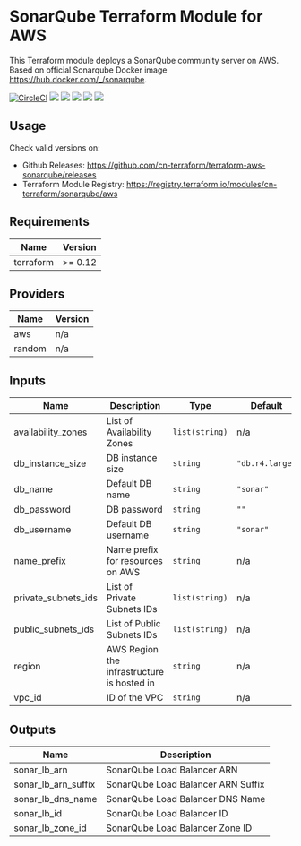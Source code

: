 # SonarQube Terraform Module for AWS #

This Terraform module deploys a SonarQube community server on AWS. Based on official Sonarqube Docker image <https://hub.docker.com/_/sonarqube>.

[![CircleCI](https://circleci.com/gh/cn-terraform/terraform-aws-sonarqube/tree/main.svg?style=svg)](https://circleci.com/gh/cn-terraform/terraform-aws-sonarqube/tree/main)
[![](https://img.shields.io/github/license/cn-terraform/terraform-aws-sonarqube)](https://github.com/cn-terraform/terraform-aws-sonarqube)
[![](https://img.shields.io/github/issues/cn-terraform/terraform-aws-sonarqube)](https://github.com/cn-terraform/terraform-aws-sonarqube)
[![](https://img.shields.io/github/issues-closed/cn-terraform/terraform-aws-sonarqube)](https://github.com/cn-terraform/terraform-aws-sonarqube)
[![](https://img.shields.io/github/languages/code-size/cn-terraform/terraform-aws-sonarqube)](https://github.com/cn-terraform/terraform-aws-sonarqube)
[![](https://img.shields.io/github/repo-size/cn-terraform/terraform-aws-sonarqube)](https://github.com/cn-terraform/terraform-aws-sonarqube)

## Usage

Check valid versions on:
* Github Releases: <https://github.com/cn-terraform/terraform-aws-sonarqube/releases>
* Terraform Module Registry: <https://registry.terraform.io/modules/cn-terraform/sonarqube/aws>

<!-- BEGINNING OF PRE-COMMIT-TERRAFORM DOCS HOOK -->
## Requirements

| Name | Version |
|------|---------|
| terraform | >= 0.12 |

## Providers

| Name | Version |
|------|---------|
| aws | n/a |
| random | n/a |

## Inputs

| Name | Description | Type | Default | Required |
|------|-------------|------|---------|:--------:|
| availability\_zones | List of Availability Zones | `list(string)` | n/a | yes |
| db\_instance\_size | DB instance size | `string` | `"db.r4.large"` | no |
| db\_name | Default DB name | `string` | `"sonar"` | no |
| db\_password | DB password | `string` | `""` | no |
| db\_username | Default DB username | `string` | `"sonar"` | no |
| name\_prefix | Name prefix for resources on AWS | `string` | n/a | yes |
| private\_subnets\_ids | List of Private Subnets IDs | `list(string)` | n/a | yes |
| public\_subnets\_ids | List of Public Subnets IDs | `list(string)` | n/a | yes |
| region | AWS Region the infrastructure is hosted in | `string` | n/a | yes |
| vpc\_id | ID of the VPC | `string` | n/a | yes |

## Outputs

| Name | Description |
|------|-------------|
| sonar\_lb\_arn | SonarQube Load Balancer ARN |
| sonar\_lb\_arn\_suffix | SonarQube Load Balancer ARN Suffix |
| sonar\_lb\_dns\_name | SonarQube Load Balancer DNS Name |
| sonar\_lb\_id | SonarQube Load Balancer ID |
| sonar\_lb\_zone\_id | SonarQube Load Balancer Zone ID |

<!-- END OF PRE-COMMIT-TERRAFORM DOCS HOOK -->
